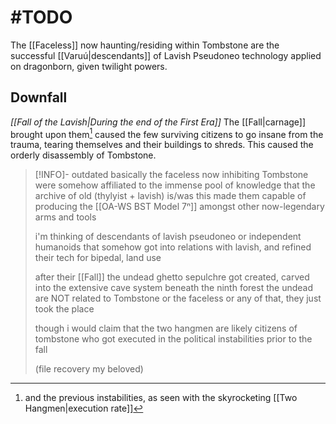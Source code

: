 # #TODO 

The [[Faceless]] now haunting/residing within Tombstone are the successful [[Varuú|descendants]] of Lavish Pseudoneo technology applied on dragonborn, given twilight powers.


## Downfall
*[[Fall of the Lavish|During the end of the First Era]]*
The [[Fall|carnage]] brought upon them[^1] caused the few surviving citizens to go insane from the trauma, tearing themselves and their buildings to shreds. This caused the orderly disassembly of Tombstone. 
> [!INFO]- outdated 
> basically the faceless now inhibiting Tombstone were somehow affiliated to the immense pool of knowledge that the archive of old (thylyist + lavish) is/was
> this made them capable of producing the [[OA-WS BST Model 7ⁿ]] amongst other now-legendary arms and tools
> 
> i'm thinking of descendants of lavish pseudoneo or independent humanoids that somehow got into relations with lavish, and refined their tech for bipedal, land use
> 
> 
> after their [[Fall]] the undead ghetto sepulchre got created, carved into the extensive cave system beneath the ninth forest 
> the undead are NOT related to Tombstone or the faceless or any of that, they just took the place
> 
> 
> though i would claim that the two hangmen are likely citizens of tombstone who got executed in the political instabilities prior to the fall 
> 
> 
> (file recovery my beloved)


[^1]: and the previous instabilities, as seen with the skyrocketing [[Two Hangmen|execution rate]]